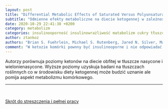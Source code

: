 ```yaml
---
layout: post
title: "Differential Metabolic Effects of Saturated Versus Polyunsaturated Fats in Ketogenic Diets"
subtitle: "Odmienne efekty metaboliczne na diecie ketogennej w zależności od rodzaju tłuszczu"
date: 2020-10-29 22:41:38 +0200
category: metabolizm
categories: insulinooporność insulinowrażliwość matabolizm cukry tłuszcze dieta
author: ztankoz
authors: "Brian S. Fuehrlein, Michael S. Rutenberg, Jared N. Silver, Matthew W. Warren, Douglas W. Theriaque, Glen E. Duncan, Peter W. Stacpoole, Mark L. Brantly"
comment: "W ketozie komórki pownny być insulinooporne i nie odpowiadać na sygnały z taka mocą. To świadczy o tym, że mitochondria stale wytwarzaja gradient protonowy mimo braku potrzeb energetycznych a w cyklu Krebsa tworzą ketony w wątrobie mimo dostępności kwasów tłuszczowych na obwodzie. Insulinowrażliwość powoduje pozbywanie sie glukozy z kwioobiegu, wprowadzanie do komórek i generację energii, która nie jest potrzebna"
---
```


Autorzy porównuja poziomy ketonów na diecie obfitej w tłuszcze nasycone i wielonienasycone. Wyższe poziomy uzyskuja badani na tłuszczach roślinnych co w środowisku diety ketogennej może budzić uznanie ale pomija aspekt metabolizmu komórkowego.

<hr>
<br>

[Skrót do streszczenia i pełnej pracy](https://watermark.silverchair.com/jcem1641.pdf?token=AQECAHi208BE49Ooan9kkhW_Ercy7Dm3ZL_9Cf3qfKAc485ysgAAAqUwggKhBgkqhkiG9w0BBwagggKSMIICjgIBADCCAocGCSqGSIb3DQEHATAeBglghkgBZQMEAS4wEQQMtIFTKeytWjdQCsBjAgEQgIICWGDUw5Nq7Jf0KUCsxw0owh0vBWaax5TZXkTLWinA0hPAMKYuo-rLeYTrWOwu7xoIrUhnOAt3O37aMIB79cIQyAr36ue6F3lBEEF2OXKwUn93vsvgK8qEh-eIQwGOXCdrcWlWWZF2x4Skr1O2wPmvr8yBeibbj4JwYz_Ouys7Qa70_FeRxrXc-4Bji0PnAM2y-FeGuKqHAUjmGmFf9FIH5jMdvnjzw9VN4jE3u7U2iPgZ414KPRMHNYz5DVj-cgoQJ_igRjK4sNrQamJKXj0EbA7dReLfRotvvIZwfUFLloIlA300tOScC3ms2ftAIukHxDVpy6_75LmQYSoUTPy3Y22E8QiVB7W4qHoNDEs4Y3TU3t6p_deyvo9Ihhji5k61kSK4WckNNWlsBOFkc6XSu2xTXjBCvL1OpFJ5uQGrElU-H6CeJHPjIpnEx5Bq6sso8F2uhh3NnD_NWW1_zcmvK6GtpXQNo-LwX1vzoq9KHRQni9hEzRc5tuiu6b1sUM0tGfn1sn5Sr9tGyMypLR_I_1MGcgIVJ0grfJ0l0nsF9OXKm5NdGnoPcK9y9cSkH2GzZUjP3nCUwsyg1LFPCM7_XPHOXPT9YpS--QmwVIyYfXccH3q5HkKv1v5_f_vj5WO7AlZe-74OC16zIKuCE2k4tvUB6lOKQ7WQWzyOBjExz8gbxmZojJeZa0cTNOxfiK-IhmTa_8N6zDWU3vkZK6CRp6xCyZFJXh8d7bC9qllqeMApm0opy6As7ER8z0FXfNnCwGzFeBIhMH87wZ52t5cBSCYP7bLlqJcMmw)
